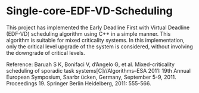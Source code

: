 # Single-core-EDF-VD-Scheduling
This project has implemented the Early Deadline First with Virtual Deadline (EDF-VD) scheduling algorithm using C++ in a simple manner. This algorithm is suitable for mixed criticality systems. In this implementation, only the critical level upgrade of the system is considered, without involving the downgrade of critical levels.

Reference: Baruah S K, Bonifaci V, d’Angelo G, et al. Mixed-criticality scheduling of sporadic task systems[C]//Algorithms–ESA 2011: 19th Annual European Symposium, Saarbr ücken,  Germany, September 5-9, 2011. Proceedings 19. Springer Berlin Heidelberg, 2011: 555-566.
